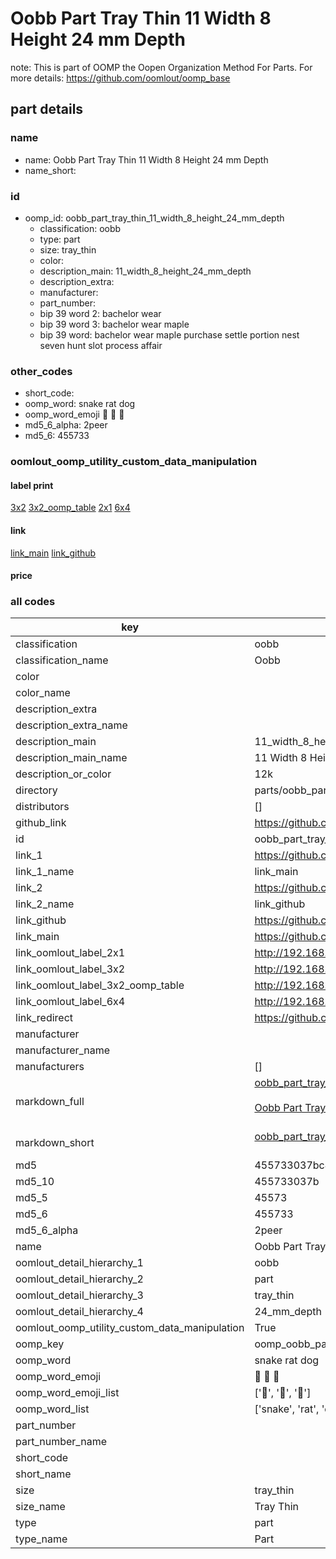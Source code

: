 # Oobb Part Tray Thin 11 Width 8 Height 24 mm Depth  

note: This is part of OOMP the Oopen Organization Method For Parts. For more details: https://github.com/oomlout/oomp_base

##  part details
  







### name
* name: Oobb Part Tray Thin 11 Width 8 Height 24 mm Depth
* name_short: 
### id
* oomp_id: oobb_part_tray_thin_11_width_8_height_24_mm_depth
  * classification: oobb
  * type: part
  * size: tray_thin
  * color: 
  * description_main: 11_width_8_height_24_mm_depth
  * description_extra: 
  * manufacturer: 
  * part_number: 
  * bip 39 word 2: bachelor wear
  * bip 39 word 3: bachelor wear maple
  * bip 39 word: bachelor wear maple purchase settle portion nest seven hunt slot process affair

### other_codes
* short_code: 
* oomp_word: snake rat dog
* oomp_word_emoji :snake: :rat: :dog:
* md5_6_alpha: 2peer
* md5_6: 455733






### oomlout_oomp_utility_custom_data_manipulation
#### label print
[3x2](http://192.168.1.245:1112/?label=oomp%202peer)
[3x2_oomp_table](http://192.168.1.108:1112/?label=oomp%202peer)
[2x1](http://192.168.1.242:1112/?label=oomp%202peer)
[6x4](http://192.168.1.55:1112/?label=oomp%202peer)    

#### link

[link_main](https://github.com/oomlout/oomlout_oomp_version_1_messy/tree/main/parts/oobb_part_tray_thin_11_width_8_height_24_mm_depth) [link_github](https://github.com/oomlout/oomlout_oomp_version_1_messy/tree/main/parts/oobb_part_tray_thin_11_width_8_height_24_mm_depth)                             

#### price







### all codes 
| key | value |  
| --- | --- |  
| classification | oobb |  
| classification_name | Oobb |  
| color |  |  
| color_name |  |  
| description_extra |  |  
| description_extra_name |  |  
| description_main | 11_width_8_height_24_mm_depth |  
| description_main_name | 11 Width 8 Height 24 mm Depth |  
| description_or_color | 12k |  
| directory | parts/oobb_part_tray_thin_11_width_8_height_24_mm_depth |  
| distributors | [] |  
| github_link | https://github.com/oomlout/oomlout_oomp_part_src/tree/main/parts/oobb_part_tray_thin_11_width_8_height_24_mm_depth |  
| id | oobb_part_tray_thin_11_width_8_height_24_mm_depth |  
| link_1 | https://github.com/oomlout/oomlout_oomp_version_1_messy/tree/main/parts/oobb_part_tray_thin_11_width_8_height_24_mm_depth |  
| link_1_name | link_main |  
| link_2 | https://github.com/oomlout/oomlout_oomp_version_1_messy/tree/main/parts/oobb_part_tray_thin_11_width_8_height_24_mm_depth |  
| link_2_name | link_github |  
| link_github | https://github.com/oomlout/oomlout_oomp_version_1_messy/tree/main/parts/oobb_part_tray_thin_11_width_8_height_24_mm_depth |  
| link_main | https://github.com/oomlout/oomlout_oomp_version_1_messy/tree/main/parts/oobb_part_tray_thin_11_width_8_height_24_mm_depth |  
| link_oomlout_label_2x1 | http://192.168.1.242:1112/?label=oomp%202peer |  
| link_oomlout_label_3x2 | http://192.168.1.245:1112/?label=oomp%202peer |  
| link_oomlout_label_3x2_oomp_table | http://192.168.1.108:1112/?label=oomp%202peer |  
| link_oomlout_label_6x4 | http://192.168.1.55:1112/?label=oomp%202peer |  
| link_redirect | https://github.com/oomlout/oomlout_oomp_version_1_messy/tree/main/parts/oobb_part_tray_thin_11_width_8_height_24_mm_depth |  
| manufacturer |  |  
| manufacturer_name |  |  
| manufacturers | [] |  
| markdown_full | [oobb_part_tray_thin_11_width_8_height_24_mm_depth](none)<br>[](none)<br>[Oobb Part Tray Thin 11 Width 8 Height 24 Mm Depth](none)<br><br> |  
| markdown_short | [oobb_part_tray_thin_11_width_8_height_24_mm_depth](none)<br><br> |  
| md5 | 455733037bc4b292a1623ae30f3e1889 |  
| md5_10 | 455733037b |  
| md5_5 | 45573 |  
| md5_6 | 455733 |  
| md5_6_alpha | 2peer |  
| name | Oobb Part Tray Thin 11 Width 8 Height 24 mm Depth |  
| oomlout_detail_hierarchy_1 | oobb |  
| oomlout_detail_hierarchy_2 | part |  
| oomlout_detail_hierarchy_3 | tray_thin |  
| oomlout_detail_hierarchy_4 | 24_mm_depth |  
| oomlout_oomp_utility_custom_data_manipulation | True |  
| oomp_key | oomp_oobb_part_tray_thin_11_width_8_height_24_mm_depth |  
| oomp_word | snake rat dog |  
| oomp_word_emoji | :snake: :rat: :dog: |  
| oomp_word_emoji_list | [':snake:', ':rat:', ':dog:'] |  
| oomp_word_list | ['snake', 'rat', 'dog'] |  
| part_number |  |  
| part_number_name |  |  
| short_code |  |  
| short_name |  |  
| size | tray_thin |  
| size_name | Tray Thin |  
| type | part |  
| type_name | Part |  
